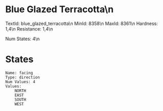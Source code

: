 # Blue Glazed Terracotta\n
TextId: blue_glazed_terracotta\n
MinId: 8358\n
MaxId: 8361\n
Hardness: 1,4\n
Resistance: 1,4\n

Num States: 4\n
# States
```
Name: facing
Type: direction
Num Values: 4
Values:
    NORTH
    EAST
    SOUTH
    WEST
```